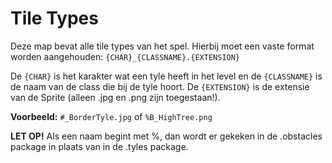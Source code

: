 # Tile Types
Deze map bevat alle tile types van het spel.
Hierbij moet een vaste format worden aangehouden: `{CHAR}_{CLASSNAME}.{EXTENSION}`

De `{CHAR}` is het karakter wat een tyle heeft in het level en de `{CLASSNAME}` is de naam van de class die bij de tyle hoort.
De `{EXTENSION}` is de extensie van de Sprite (alleen .jpg en .png zijn toegestaan!).

**Voorbeeld:** `#_BorderTyle.jpg` of `%B_HighTree.png`

**LET OP!** Als een naam begint met %, dan wordt er gekeken in de .obstacles package in plaats van in de .tyles package.